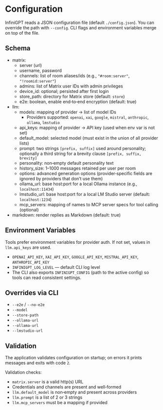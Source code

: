 # Configuration

InfiniGPT reads a JSON configuration file (default `./config.json`). You can override the path with `--config`. CLI flags and environment variables merge on top of the file.

## Schema

- matrix:
  - server (url)
  - username, password
  - channels: list of room aliases/ids (e.g., `"#room:server"`, `"!roomid:server"`)
  - admins: list of Matrix user IDs with admin privileges
  - device_id: optional; persisted after first login
  - store_path: directory for Matrix store (default: `store`)
  - e2e: boolean, enable end‑to‑end encryption (default: true)
- llm:
  - models: mapping of provider → list of model IDs
    - Providers supported: `openai`, `xai`, `google`, `mistral`, `anthropic`, `ollama`, `lmstudio`
  - api_keys: mapping of provider → API key (used when env var is not set)
  - default_model: selected model (must exist in the union of all provider lists)
  - prompt: two strings `[prefix, suffix]` used around personality; optionally a third string for a brevity clause `[prefix, suffix, brevity]`
  - personality: non‑empty default personality text
  - history_size: 1–1000 messages retained per user per room
  - options: advanced generation options (provider‑specific fields are ignored by providers that don’t use them)
  - ollama_url: base host:port for a local Ollama instance (e.g., `localhost:11434`)
  - lmstudio_url: base host:port for a local LM Studio server (default: `localhost:1234`)
  - mcp_servers: mapping of names to MCP server specs for tool calling (optional)
- markdown: render replies as Markdown (default: true)

## Environment Variables

Tools prefer environment variables for provider auth. If not set, values in `llm.api_keys` are used.

- `OPENAI_API_KEY`, `XAI_API_KEY`, `GOOGLE_API_KEY`, `MISTRAL_API_KEY`, `ANTHROPIC_API_KEY`
- `INFINIGPT_LOG_LEVEL` — default CLI log level
- The CLI also exports `INFINIGPT_CONFIG` (path to the active config) so tools can read consistent settings.

## Overrides via CLI

- `--e2e` / `--no-e2e`
- `--model`
- `--store-path`
- `--ollama-url`
 - `--ollama-url`
 - `--lmstudio-url`

## Validation

The application validates configuration on startup; on errors it prints messages and exits with code `2`.

Validation checks:

- `matrix.server` is a valid http(s) URL
- Credentials and channels are present and well‑formed
- `llm.default_model` is non‑empty and present across providers
- `llm.prompt` is a list of 2 or 3 strings
- `llm.mcp_servers` must be a mapping if provided
